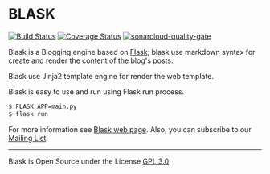 # BLASK

[![Build Status](https://travis-ci.org/zerasul/blask.svg?branch=master)](https://travis-ci.org/zerasul/blask) [![Coverage Status](https://coveralls.io/repos/github/zerasul/blask/badge.svg?branch=master)](https://coveralls.io/github/zerasul/blask?branch=master) [![sonarcloud-quality-gate](https://sonarcloud.io/api/project_badges/measure?project=blask-project-key&metric=alert_status)](https://sonarcloud.io/dashboard?id=blask-project-key)

Blask is a Blogging engine based on [Flask](http://flask.pocoo.org/); blask use markdown syntax for create and render
the content of the blog's posts. 

Blask use Jinja2 template engine for render the web template. 

Blask is easy to use and run using Flask run process.

```bash
$ FLASK_APP=main.py
$ flask run
```

For more information see [Blask web page](http://getblask.com/). Also, you can subscribe to our [Mailing List](https://www.freelists.org/archive/blask_mail_list).


---

Blask is Open Source under the License [GPL 3.0](LICENSE)

